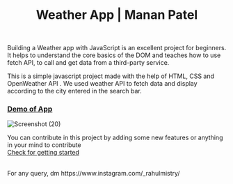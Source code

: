 # <h1 align="center">Weather App | Manan Patel</h1>

<br>

Building a Weather app with JavaScript is an excellent project for beginners. It helps to understand the core basics of the DOM and teaches how to use fetch API, to call and get data from a third-party service.<br>

This is a simple javascript project made with the help of HTML, CSS and OpenWeather API . We used weather API to fetch data and display according to the city entered in the search bar.



### [Demo of App](https://weatherapp72.netlify.app/)

![Screenshot (20)](https://user-images.githubusercontent.com/90332218/194750372-b524eec3-5ef9-4f0c-b82b-770ec8850fc1.png)



You can contribute in this project by adding some new features or anything in your mind to contribute <br>
[Check for getting started](#)

<br> 
For any query, dm https://www.instagram.com/_rahulmistry/
